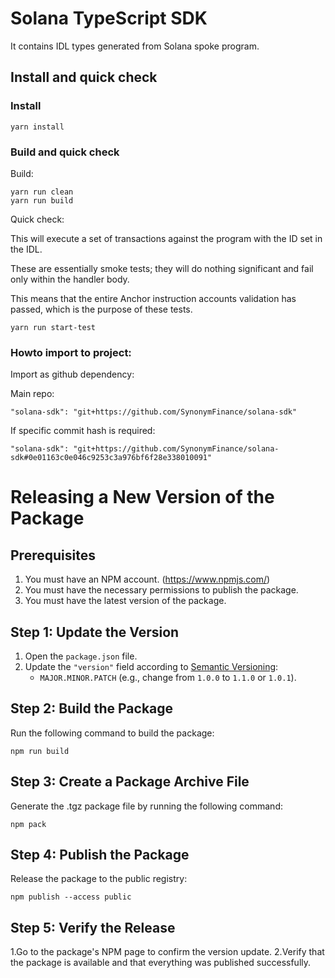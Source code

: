 # Solana TypeScript SDK

It contains IDL types generated from Solana spoke program.

## Install and quick check

### Install

```
yarn install
```

### Build and quick check

Build:
```
yarn run clean
yarn run build
```

Quick check:

This will execute a set of transactions against the program with the ID set in the IDL.  

These are essentially smoke tests; they will do nothing significant and fail only within the handler body.  

This means that the entire Anchor instruction accounts validation has passed, which is the purpose of these tests.

```
yarn run start-test
```

### Howto import to project:

Import as github dependency:

Main repo:
```
"solana-sdk": "git+https://github.com/SynonymFinance/solana-sdk"
```
If specific commit hash is required:
```
"solana-sdk": "git+https://github.com/SynonymFinance/solana-sdk#0e01163c0e046c9253c3a976bf6f28e338010091"
```






# **Releasing a New Version of the Package**

## Prerequisites
1. You must have an NPM account. (https://www.npmjs.com/)
2. You must have the necessary permissions to publish the package.
3. You must have the latest version of the package.

## **Step 1: Update the Version**
1. Open the `package.json` file.
2. Update the `"version"` field according to [Semantic Versioning](https://semver.org/):
   - `MAJOR.MINOR.PATCH` (e.g., change from `1.0.0` to `1.1.0` or `1.0.1`).


## **Step 2: Build the Package**
Run the following command to build the package:

```
npm run build
```

## **Step 3: Create a Package Archive File**
Generate the .tgz package file by running the following command:

```
npm pack
```

## **Step 4: Publish the Package**
Release the package to the public registry:

```
npm publish --access public
```

## **Step 5: Verify the Release**

1.Go to the package's NPM page to confirm the version update.
2.Verify that the package is available and that everything was published successfully.
